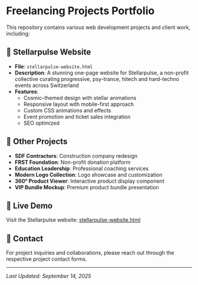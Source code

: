 # Freelancing Projects Portfolio

This repository contains various web development projects and client work, including:

## 🌌 Stellarpulse Website
- **File**: `stellarpulse-website.html`
- **Description**: A stunning one-page website for Stellarpulse, a non-profit collective curating progressive, psy-trance, hitech and hard-techno events across Switzerland
- **Features**: 
  - Cosmic-themed design with stellar animations
  - Responsive layout with mobile-first approach
  - Custom CSS animations and effects
  - Event promotion and ticket sales integration
  - SEO optimized

## 🏢 Other Projects
- **SDF Contractors**: Construction company redesign
- **FRST Foundation**: Non-profit donation platform
- **Education Leadership**: Professional coaching services
- **Modern Logo Collection**: Logo showcase and customization
- **360° Product Viewer**: Interactive product display component
- **VIP Bundle Mockup**: Premium product bundle presentation

## 🚀 Live Demo
Visit the Stellarpulse website: [stellarpulse-website.html](./stellarpulse-website.html)

## 📧 Contact
For project inquiries and collaborations, please reach out through the respective project contact forms.

---
*Last Updated: September 14, 2025*
